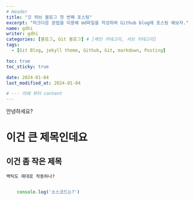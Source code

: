 ```yaml
---
# Header
title: "깃 허브 블로그 첫 번째 포스팅"
excerpt: "마크다운 문법을 이용해 md파일을 작성하여 Github blog에 포스팅 해보자."
name: gdhi
writer: gdhi
categories: [블로그, Git 블로그] # [메인 카테고리, 서브 카테고리]
tags:
  - [Git Blog, jekyll theme, Github, Git, markdown, Posting]

toc: true
toc_sticky: true

date: 2024-01-04
last_modified_at: 2024-01-04

# --- 아래 부터 content
---
```


안녕하세요?

# 이건 큰 제목인데요

## 이건 좀 작은 제목

`백틱도 제대로 작동하나?`

```js

    console.log('소스코드는?')
    
```